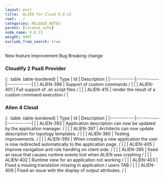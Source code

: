 ```yaml
---
layout: post
title:  ALIEN for Cloud 0.0.13
root: ../
categories: RELEASE_NOTES
parent: [release_note]
node_name: 0.0.13
weight: 9997
exclude_from_search: true
---
```





<i class="fa fa-plus text-success"></i> New feature <i class="fa fa-level-up text-primary"></i> Improvement  <i class="fa fa-bug text-danger"></i> Bug <i class="fa fa-exclamation-triangle text-warning"></i> Breaking change


### Cloudify 2 PaaS Provider



  {: .table .table-bordered}
  | Type        | Id         | Description |
  |:------------|:-----------|:------------|
    |  <i class="fa fa-plus text-success"></i> | ALIEN-396 | Support of custom commands /  |
    |  <i class="fa fa-plus text-success"></i> | ALIEN-401 | Full support of .sh script files /  |
    |  <i class="fa fa-plus text-success"></i> | ALIEN-415 | render the result of a custom command execution /  |
      


### Alien 4 Cloud



  {: .table .table-bordered}
  | Type        | Id         | Description |
  |:------------|:-----------|:------------|
    |  <i class="fa fa-plus text-success"></i> | ALIEN-392 | Application description can now be updated by the application manager. /  |
    |  <i class="fa fa-plus text-success"></i> | ALIEN-397 | Architects can now update description for topology templates. /  |
      |  <i class="fa fa-level-up text-primary"></i> | ALIEN-380 | Testing improvements. /  |
    |  <i class="fa fa-level-up text-primary"></i> | ALIEN-390 | When creating a new application the user is now redirected automatically to the application page. /  |
    |  <i class="fa fa-level-up text-primary"></i> | ALIEN-405 | Improve navigation and role handling on client side. /  |
      |  <i class="fa fa-bug text-danger"></i> | ALIEN-395 | fixed an issue that causes runtime events lost when ALIEN was crashing /  |
    |  <i class="fa fa-bug text-danger"></i> | ALIEN-402 | Runtime view for an application not working /  |
    |  <i class="fa fa-bug text-danger"></i> | ALIEN-403 | Fixed a missing translation missing in application / users TAB /  |
    |  <i class="fa fa-bug text-danger"></i> | ALIEN-409 | Fixed an issue with the display of output attributes. /  |
  


